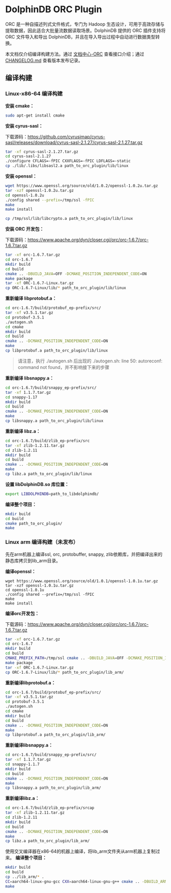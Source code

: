 # DolphinDB ORC Plugin

ORC 是一种自描述列式文件格式，专门为 Hadoop 生态设计，可用于高效存储与提取数据，因此适合大批量流数据读取场景。DolphinDB 提供的 ORC 插件支持将 ORC 文件导入和导出 DolphinDB，并且在导入导出过程中自动进行数据类型转换。

本文档仅介绍编译构建方法。通过 [文档中心-ORC](https://docs.dolphindb.cn/zh/plugins/orc.html) 查看接口介绍；通过 [CHANGELOG.md](./CHANGELOG.md) 查看版本发布记录。

## 编译构建

### Linux-x86-64 编译构建

**安装 cmake：**

```bash
sudo apt-get install cmake
```

**安装 cyrus-sasl：**

下载源码：https://github.com/cyrusimap/cyrus-sasl/releases/download/cyrus-sasl-2.1.27/cyrus-sasl-2.1.27.tar.gz

```bash
tar -xf cyrus-sasl-2.1.27.tar.gz
cd cyrus-sasl-2.1.27
./configure CFLAGS=-fPIC CXXFLAGS=-fPIC LDFLAGS=-static
cp ./lib/.libs/libsasl2.a path_to_orc_plugin/lib/linux
```

**安装 openssl：**

```bash
wget https://www.openssl.org/source/old/1.0.2/openssl-1.0.2u.tar.gz
tar -xzf openssl-1.0.2u.tar.gz
cd openssl-1.0.2u
./config shared --prefix=/tmp/ssl -fPIC
make
make install

cp /tmp/ssl/lib/libcrypto.a path_to_orc_plugin/lib/linux
```


**安装 ORC 开发包：**

下载源码：https://www.apache.org/dyn/closer.cgi/orc/orc-1.6.7/orc-1.6.7.tar.gz

```bash
tar -xf orc-1.6.7.tar.gz
cd orc-1.6.7
mkdir build
cd build
cmake .. -DBUILD_JAVA=OFF -DCMAKE_POSITION_INDEPENDENT_CODE=ON
make package
tar -xf ORC-1.6.7-Linux.tar.gz
cp ORC-1.6.7-Linux/lib/* path_to_orc_plugin/lib/linux
```

**重新编译 libprotobuf.a：**

```bash
cd orc-1.6.7/build/protobuf_ep-prefix/src/
tar -xf v3.5.1.tar.gz
cd protobuf-3.5.1
./autogen.sh
cd cmake
mkdir build
cd build
cmake .. -DCMAKE_POSITION_INDEPENDENT_CODE=ON
make
cp libprotobuf.a path_to_orc_plugin/lib/linux
```

> 请注意，执行 ./autogen.sh 后出现的 ./autogen.sh: line 50: autoreconf: command not found，并不影响接下来的步骤

**重新编译 libsnappy.a：**

```bash
cd orc-1.6.7/build/snappy_ep-prefix/src/
tar -xf 1.1.7.tar.gz
cd snappy-1.17
mkdir build
cd build
cmake .. -DCMAKE_POSITION_INDEPENDENT_CODE=ON
make
cp libsnappy.a path_to_orc_plugin/lib/linux
```

**重新编译 libz.a：**

```bash
cd orc-1.6.7/build/zlib_ep-prefix/src
tar -xf zlib-1.2.11.tar.gz
cd zlib-1.2.11
mkdir build
cd build
cmake .. -DCMAKE_POSITION_INDEPENDENT_CODE=ON
make
cp libz.a path_to_orc_plugin/lib/linux
```

**设置 libDolphinDB.so 库位置：**

```bash
export LIBDOLPHINDB=path_to_libdolphindb/
```

**编译整个项目：**

```bash
mkdir build
cd build
cmake path_to_orc_plugin/
make
```

### Linux arm 编译构建（未发布）

先在arm机器上编译ssl, orc, protobuffer, snappy, zlib依赖库，并把编译出来的静态库拷贝到lib_arm目录。

**编译openssl：**
```
wget https://www.openssl.org/source/old/1.0.1/openssl-1.0.1u.tar.gz
tar -xzf openssl-1.0.1u.tar.gz
cd openssl-1.0.1u
./config shared --prefix=/tmp/ssl -fPIC
make
make install

```

**编译orc开发包：**

下载源码：https://www.apache.org/dyn/closer.cgi/orc/orc-1.6.7/orc-1.6.7.tar.gz

```bash
tar -xf orc-1.6.7.tar.gz
cd orc-1.6.7
mkdir build
cd build
CMAKE_PREFIX_PATH=/tmp/ssl cmake .. -DBUILD_JAVA=OFF -DCMAKE_POSITION_INDEPENDENT_CODE=ON//指定里前面安装openssl1.0.1u的路径。
make package
tar -xf ORC-1.6.7-Linux.tar.gz
cp ORC-1.6.7-Linux/lib/* path_to_orc_plugin/lib_arm/
```

**重新编译libprotobuf.a：**

```bash
cd orc-1.6.7/build/protobuf_ep-prefix/src/
tar -xf v3.5.1.tar.gz
cd protobuf-3.5.1
./autogen.sh
cd cmake
mkdir build
cd build
cmake .. -DCMAKE_POSITION_INDEPENDENT_CODE=ON
make
cp libprotobuf.a path_to_orc_plugin/lib_arm/
```

**重新编译libsnappy.a：**

```bash
cd orc-1.6.7/build/snappy_ep-prefix/src/
tar -xf 1.1.7.tar.gz
cd snappy-1.1.7
mkdir build
cd build
cmake .. -DCMAKE_POSITION_INDEPENDENT_CODE=ON
make
cp libsnappy.a path_to_orc_plugin/lib_arm/
```

**重新编译libz.a：**

```bash
cd orc-1.6.7/build/zlib_ep-prefix/srcap
tar -xf zlib-1.2.11.tar.gz
cd zlib-1.2.11
mkdir build
cd build
cmake .. -DCMAKE_POSITION_INDEPENDENT_CODE=ON
make
cp libz.a path_to_orc_plugin/lib_arm/
```

使用交叉编译器在x86-64的机器上编译，将lib_arm文件夹从arm机器上复制过来。
**编译整个项目：**

```bash
mkdir build
cd build
cp ../lib_arm/* .
CC=aarch64-linux-gnu-gcc CXX=aarch64-linux-gnu-g++ cmake .. -DBUILD_ARM=1
make
```